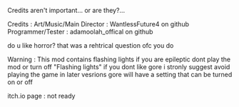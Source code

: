 Credits aren't important... or are they?...

Credits :
Art/Music/Main Director : WantlessFuture4 on github
Programmer/Tester : adamoolah_offical on github

do u like horror?
that was a rehtrical question ofc you do

Warning :
This mod contains flashing lights if you are epileptic dont play the mod or turn off "Flashing lights"
if you dont like gore i stronly suggest avoid playing the game in later vesrions gore will have a setting that can be turned on or off

itch.io page : not ready
